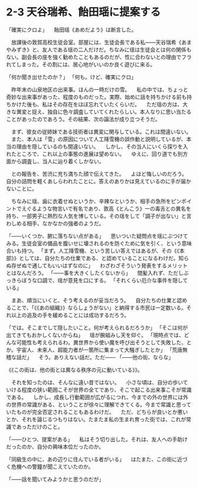 # 2-3 天谷瑞希、飴田瑶に提案する

「確実にクロよ」
　飴田瑶《あめだよう》は断言した。

　放課後の敦賀高校生徒会室。部屋には、生徒会長である私――天谷瑞希《あまやみずき》と、友人である瑶の二人だけだ。ちなみに瑶は生徒会とは何の関係もない。副会長の座を強く勧めたこともあるのだが、性に合わないとの理由でフラれてしまった。その割には、居心地がいいのか良く遊びに来る。

「何か聞き出せたのか？」
「何も。けど、確実にクロ」

　昨年末の山泉地区の出来事。ほんの一時だけの雪。
　私の中では、ちょっと奇妙な出来事があった、程度のものだった。実際、始めに話を持ちかける前も持ちかけた後も、私はその存在をほぼ忘れていたくらいだ。
　ただ瑶の方は、大きな異変と捉え、独自に色々調査していてくれたらしい。本人なりに思い当たることがあったのであろう。その結果、次の論法が成り立つそうだ。

　まず、彼女の従姉妹である技術者は異変に関与している。これは間違いない。
　また、本人は「雪」の原因について人工降雪機の誤作動と説明しているが、本当の理由を隠しているのも間違いない。
　しかし、その当人にいくら探りを入れたところで、これ以上の事態の進展は望めない。
　ゆえに、回り道でも別方面から調査し、当人に辿り着くしかない。

　との報告を、苦渋に充ち満ちた顔で伝えてきた。
　よほど悔しいのだろう。自分の詰問を軽くあしらわれたことに。答えのありかは見えているのに手が届かないことに。

　ちなみに瑶、歯に衣着せぬというか、辛辣なというか、相手の急所をピンポイントでえぐるような物言いで有名であり、敦高《とんこう》一の毒舌との異名を持ち、一部男子に熱烈な人気を博している。その瑶をして「調子が出ない」と言わしめる相手、なかなかの強者のようだ。

「――いくつか、腑に落ちない点がある」
　思いついた疑問点を瑶にぶつけてみる。生徒会室の備品を腹いせに壊されるのを防ぐために気を引く、という意味合いも持つ。
「まず。人工降雪機、という苦しい答えではあるが、その《《本部》》としては、自分たちの仕業である、と認めていることになるわけだ。知らぬ存ぜぬで通してもいいはずなのに」
　わざわざそういう発表をするメリットとはなんだろう。
「――事を大きくしたくないから」
　間髪入れず、ただしぶっきらぼうな口調で、瑶が意見を口にする。
「それくらい厄介な事件を隠している」

　まあ、順当にいくと、そう考えるのが妥当だろう。
　自分たちの仕業と認めることで、「《《あの組織》》ならしょうがない」と納得する市民は一定数いる。それ以上の追及の手を緩めることには成功するだろう。

「では。そこまでして隠したいこと。何が考えられるだろうか」
「そこは何が出てきてもおかしくないからね」
　瑶が腕組みし天を仰ぐ。
「現時点では、どんな可能性も考えられるわ。異世界から使い魔を呼び出そうとして失敗した、とか。宇宙人、未来人、超能力者が一箇所に集まって大騒ぎしたとか」
「荒唐無稽な話だ」
　そう。ありえない話だ。ただ――
「――他の街、ならな」

《《この街は、他の街とは異なる秩序の元に動いている》》。

　それを知ったのは、そんなに遠い昔ではない。
　小さな頃は、自分の歩いていける程度の狭い範囲こそが世界の全てであり、そこで起こる出来事こそが常識である。
　しかし、成長し行動範囲が広がるにつれ、今までの外の世界には外の世界の常識がある、ということが徐々に理解できてくる。今まで常識と思っていたものが完全否定されることもあるわけだ。
　ただ、どちらが良いとか悪いとか、それを論じるつもりはない。たまたま私の生まれ育った街では、これが常識であっただけのこと。

「――ひとつ、提案がある」
　私はそう切り出した。それは、友人への手助けだったのか、自分の興味本位だったのか。

「同級生の中に、あの辺りに住んでいる者がいる」
　はたまた、この街に近づく危機への警鐘が聞こえていたのか。

「――話を聞いてみようかと思うのだが」
